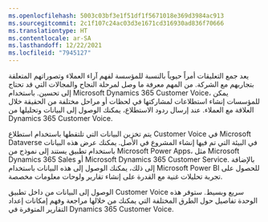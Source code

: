 ```yaml
---
ms.openlocfilehash: 5003c03bf3e1f51df1f5671018e369d3984ac913
ms.sourcegitcommit: 2c1f107c24ac03d3e1671cd316930ad836f70666
ms.translationtype: HT
ms.contentlocale: ar-SA
ms.lasthandoff: 12/22/2021
ms.locfileid: "7945127"
---
```

يعد جمع التعليقات أمراً حيوياً بالنسبة للمؤسسة لفهم آراء العملاء وتصوراتهم المتعلقة بتجاربهم مع الشركة. من المهم معرفة ما وصل لمرحلة النجاح والمجالات التي قد تحتاج إلى تحسين. باستخدام Microsoft Dynamics 365 Customer Voice، يمكن للمؤسسات إنشاء استطلاعات لمشاركتها في لحظات أو مراحل مختلفة من الحقيقة خلال العلاقة مع العملاء. عند إرسال ردود الاستطلاع، يمكنك الوصول إلى البيانات وتحليلها من Dynamics 365 Customer Voice.

يتم تخزين البيانات التي تلتقطها باستخدام استطلاع Customer Voice في Microsoft Dataverse في البيئة التي تم فيها إنشاء المشروع في الأصل. يمكنك عرض هذه البيانات باستخدام تطبيق يستند إلى نموذج من Microsoft Power Apps، مثل Microsoft Dynamics 365 Sales أو Microsoft Dynamics 365 Customer Service. بالإضافة إلى ذلك، يمكنك الوصول إلى هذه البيانات باستخدام Microsoft Power BI للحصول على تجربة تحليلات غنية مع القدرة على إنشاء تقارير ولوحات معلومات مخصصة.

الوصول إلى البيانات من داخل تطبيق Customer Voice سريع وبسيط. ستوفر هذه الوحدة تفاصيل حول الطرق المختلفة التي يمكنك من خلالها مراجعة وفهم إمكانات إعداد التقارير المتوفرة في Dynamics 365 Customer Voice.

